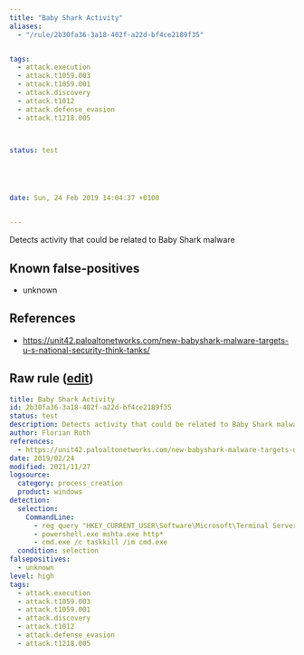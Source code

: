 ```yaml
---
title: "Baby Shark Activity"
aliases:
  - "/rule/2b30fa36-3a18-402f-a22d-bf4ce2189f35"


tags:
  - attack.execution
  - attack.t1059.003
  - attack.t1059.001
  - attack.discovery
  - attack.t1012
  - attack.defense_evasion
  - attack.t1218.005



status: test





date: Sun, 24 Feb 2019 14:04:37 +0100


---
```


Detects activity that could be related to Baby Shark malware

<!--more-->


## Known false-positives

* unknown



## References

* https://unit42.paloaltonetworks.com/new-babyshark-malware-targets-u-s-national-security-think-tanks/


## Raw rule ([edit](https://github.com/SigmaHQ/sigma/edit/master/rules/windows/process_creation/proc_creation_win_apt_babyshark.yml))
```yaml
title: Baby Shark Activity
id: 2b30fa36-3a18-402f-a22d-bf4ce2189f35
status: test
description: Detects activity that could be related to Baby Shark malware
author: Florian Roth
references:
  - https://unit42.paloaltonetworks.com/new-babyshark-malware-targets-u-s-national-security-think-tanks/
date: 2019/02/24
modified: 2021/11/27
logsource:
  category: process_creation
  product: windows
detection:
  selection:
    CommandLine:
      - reg query "HKEY_CURRENT_USER\Software\Microsoft\Terminal Server Client\Default"
      - powershell.exe mshta.exe http*
      - cmd.exe /c taskkill /im cmd.exe
  condition: selection
falsepositives:
  - unknown
level: high
tags:
  - attack.execution
  - attack.t1059.003
  - attack.t1059.001
  - attack.discovery
  - attack.t1012
  - attack.defense_evasion
  - attack.t1218.005

```
